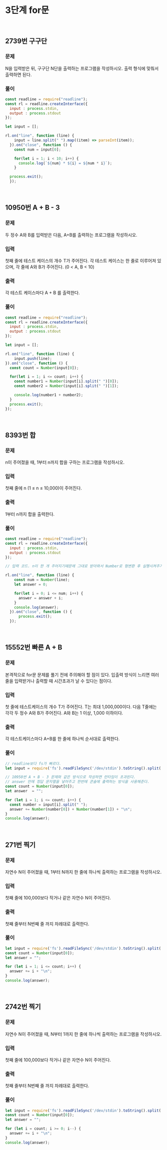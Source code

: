 # 3단계 for문
<br>

## 2739번 구구단
### 문제
N을 입력받은 뒤, 구구단 N단을 출력하는 프로그램을 작성하시오. 출력 형식에 맞춰서 출력하면 된다.

### 풀이
```js
const readline = require("readline");
const rl = readline.createInterface({
  input : process.stdin,
  output : process.stdout
});

let input = [];

rl.on("line", function (line) {
    input = line.split(" ").map((item) => parseInt(item));
  }).on("close", function () {
    const num = input[0];

    for(let i = 1; i < 10; i++) {
      console.log(`${num} * ${i} = ${num * i}`);
    }

  process.exit();
  });

```
<br>

## 10950번 A + B - 3
### 문제
두 정수 A와 B를 입력받은 다음, A+B를 출력하는 프로그램을 작성하시오.
### 입력
첫째 줄에 테스트 케이스의 개수 T가 주어진다.
각 테스트 케이스는 한 줄로 이루어져 있으며, 각 줄에 A와 B가 주어진다. (0 < A, B < 10)
### 출력
각 테스트 케이스마다 A + B 를 출력한다.

### 풀이
```js
const readline = require("readline");
const rl = readline.createInterface({
  input : process.stdin,
  output : process.stdout
});

let input = [];

rl.on("line", function (line) {
    input.push(line);
}).on("close", function () {
  const count = Number(input[0]);

  for(let i = 1; i <= count; i++) {
    const number1 = Number(input[i].split(" ")[0]);
    const number2 = Number(input[i].split(" ")[1]);

    console.log(number1 + number2);
  }
  process.exit();
});

```
<br>

## 8393번 합
### 문제
n이 주어졌을 때, 1부터 n까지 합을 구하는 프로그램을 작성하시오.
### 입력
첫째 줄에 n (1 ≤ n ≤ 10,000)이 주어진다.
### 출력
1부터 n까지 합을 출력한다.

### 풀이
```js
const readline = require("readline");
const rl = readline.createInterface({
  input : process.stdin,
  output : process.stdout
});

// 입력 코드. n이 한 개 주어지기때문에 그대로 받아와서 Number로 형변환 후 실행시켜주기.

rl.on("line", function (line) {
    const num = Number(line);
    let answer = 0;

    for(let i = 0; i <= num; i++) {
      answer = answer + i;
    }
    console.log(answer);
  }).on("close", function () {
      process.exit();
  });

```
<br>

## 15552번 빠른 A + B
### 문제
본격적으로 for문 문제를 풀기 전에 주의해야 할 점이 있다. 입출력 방식이 느리면 여러 줄을 입력받거나 출력할 때 시간초과가 날 수 있다는 점이다.
### 입력
첫 줄에 테스트케이스의 개수 T가 주어진다. T는 최대 1,000,000이다. 다음 T줄에는 각각 두 정수 A와 B가 주어진다. A와 B는 1 이상, 1,000 이하이다.
### 출력
각 테스트케이스마다 A+B를 한 줄에 하나씩 순서대로 출력한다.

### 풀이
```js
// readline보다 fs가 빠르다.
let input = require('fs').readFileSync('/dev/stdin').toString().split('\n');

// 10950번 A + B - 3 문제와 같은 방식으로 작성하면 런타임이 초과된다.
// answer 안에 정답 문자열을 넣어주고 한번에 콘솔에 출력하는 방식을 사용해준다.
const count = Number(input[0]);
let answer  = "";

for (let i = 1; i <= count; i++) {
  const number = input[i].split(" ");
  answer += Number(number[0]) + Number(number[1]) + "\n";
}
console.log(answer);

```
<br>

## 271번 찍기
### 문제
자연수 N이 주어졌을 때, 1부터 N까지 한 줄에 하나씩 출력하는 프로그램을 작성하시오.
### 입력
첫째 줄에 100,000보다 작거나 같은 자연수 N이 주어진다.
### 출력
첫째 줄부터 N번째 줄 까지 차례대로 출력한다.

### 풀이
```js
let input = require('fs').readFileSync('/dev/stdin').toString().split('\n');
const count = Number(input[0]);
let answer = "";

for (let i = 1; i <= count; i++) {
  answer += i + "\n";
}
console.log(answer);
```
<br>

## 2742번 찍기
### 문제
자연수 N이 주어졌을 때, N부터 1까지 한 줄에 하나씩 출력하는 프로그램을 작성하시오.
### 입력
첫째 줄에 100,000보다 작거나 같은 자연수 N이 주어진다.
### 출력
첫째 줄부터 N번째 줄 까지 차례대로 출력한다.

### 풀이
```js
let input = require('fs').readFileSync('/dev/stdin').toString().split('\n');
const count = Number(input[0]);
let answer = "";

for (let i = count; i >= 0; i--) {
  answer += i + "\n";
}
console.log(answer);
```
